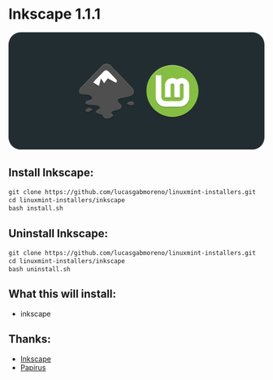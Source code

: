 # Inkscape 1.1.1
![Portada](preview.png?raw=true)

## Install Inkscape:
```
git clone https://github.com/lucasgabmoreno/linuxmint-installers.git
cd linuxmint-installers/inkscape
bash install.sh
```

## Uninstall Inkscape:
```
git clone https://github.com/lucasgabmoreno/linuxmint-installers.git
cd linuxmint-installers/inkscape
bash uninstall.sh
```

## What this will install:
* inkscape

## Thanks:
* [Inkscape](https://inkscape.org/es/release/inkscape-1.1/gnulinux/ubuntu/ppa/)
* [Papirus](https://github.com/PapirusDevelopmentTeam)

